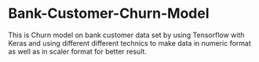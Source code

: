 # Bank-Customer-Churn-Model
This is Churn model on bank customer data set by using Tensorflow with Keras and using different different technics to make data  in numeric format as well as in scaler format for better result.
